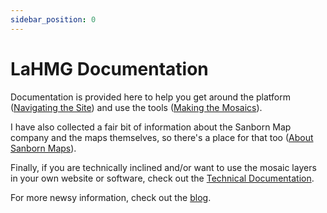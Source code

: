 ```yaml
---
sidebar_position: 0
---
```


# LaHMG Documentation

Documentation is provided here to help you get around the platform ([Navigating the Site](/docs/navigate-the-site)) and use the tools ([Making the Mosaics](/docs/how-to-use-the-site)).

I have also collected a fair bit of information about the Sanborn Map company and the maps themselves, so there's a place for that too ([About Sanborn Maps](/docs/sanborn-maps/)). 

Finally, if you are technically inclined and/or want to use the mosaic layers in your own website or software, check out the [Technical Documentation](/docs/technical-docs/).

For more newsy information, check out the [blog](/blog).